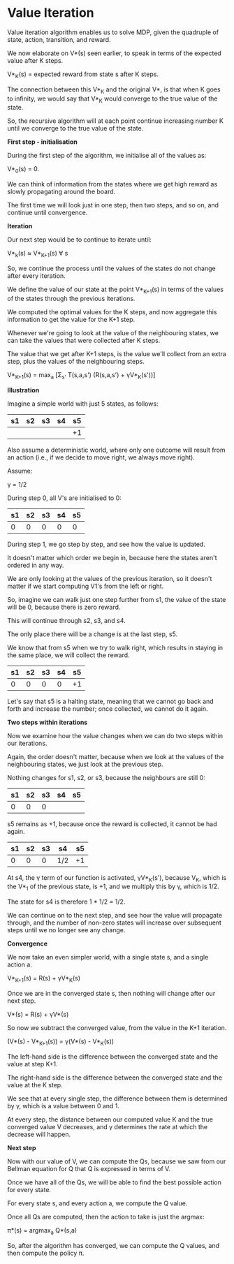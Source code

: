 # Value Iteration

Value iteration algorithm enables us to solve MDP, given the quadruple of state, action, transition, and reward.

We now elaborate on V\*(s) seen earlier, to speak in terms of the expected value after K steps.

V\*<sub>K</sub>(s) = expected reward from state s after K steps.

The connection between this V\*<sub>K</sub> and the original V\*, is that when K goes to infinity, we would say that V\*<sub>K</sub> would converge to the true value of the state.

So, the recursive algorithm will at each point continue increasing number K until we converge to the true value of the state.

**First step - initialisation**

During the first step of the algorithm, we initialise all of the values as:

V\*<sub>0</sub>(s) = 0.

We can think of information from the states where we get high reward as slowly propagating around the board.

The first time we will look just in one step, then two steps, and so on, and continue until convergence.

**Iteration**

Our next step would be to continue to iterate until:

V*<sub>k</sub>(s) ≈ V*<sub>K+1</sub>(s) ∀ s

So, we continue the process until the values of the states do not change after every iteration.

We define the value of our state at the point V\*<sub>K+1</sub>(s) in terms of the values of the states through the previous iterations.

We computed the optimal values for the K steps, and now aggregate this information to get the value for the K+1 step.

Whenever we're going to look at the value of the neighbouring states, we can take the values that were collected after K steps.

The value that we get after K+1 steps, is the value we'll collect from an extra step, plus the values of the neighbouring steps.

V\*<sub>K+1</sub>(s) = max<sub>a</sub> [Σ<sub>s'</sub> T(s,a,s') (R(s,a,s') + γV\*<sub>K</sub>(s'))]

**Illustration**

Imagine a simple world with just 5 states, as follows:

| s1  | s2  | s3  | s4  | s5  |
| --- | --- | --- | --- | --- |
|     |     |     |     | +1  |

Also assume a deterministic world, where only one outcome will result from an action (i.e., if we decide to move right, we always move right).

Assume:

γ = 1/2

During step 0, all V's are initialised to 0:

| s1  | s2  | s3  | s4  | s5  |
| --- | --- | --- | --- | --- |
| 0   | 0   | 0   | 0   | 0   |

During step 1, we go step by step, and see how the value is updated.

It doesn't matter which order we begin in, because here the states aren't ordered in any way.

We are only looking at the values of the previous iteration, so it doesn't matter if we start computing V1's from the left or right.

So, imagine we can walk just one step further from s1, the value of the state will be 0, because there is zero reward.

This will continue through s2, s3, and s4.

The only place there will be a change is at the last step, s5.

We know that from s5 when we try to walk right, which results in staying in the same place, we will collect the reward.

| s1  | s2  | s3  | s4  | s5  |
| --- | --- | --- | --- | --- |
| 0   | 0   | 0   | 0   | +1  |

Let's say that s5 is a halting state, meaning that we cannot go back and forth and increase the number; once collected, we cannot do it again.

**Two steps within iterations**

Now we examine how the value changes when we can do two steps within our iterations.

Again, the order doesn't matter, because when we look at the values of the neighbouring states, we just look at the previous step.

Nothing changes for s1, s2, or s3, because the neighbours are still 0:

| s1  | s2  | s3  | s4  | s5  |
| --- | --- | --- | --- | --- |
| 0   | 0   | 0   |     |     |

s5 remains as +1, because once the reward is collected, it cannot be had again.

| s1  | s2  | s3  | s4  | s5  |
| --- | --- | --- | --- | --- |
| 0   | 0   | 0   | 1/2 | +1  |

At s4, the γ term of our function is activated, γV\*<sub>K</sub>(s'), because V<sub>K</sub>, which is the V\*<sub>1</sub> of the previous state, is +1, and we multiply this by γ, which is 1/2.

The state for s4 is therefore 1 \* 1/2 = 1/2.

We can continue on to the next step, and see how the value will propagate through, and the number of non-zero states will increase over subsequent steps until we no longer see any change.

**Convergence**

We now take an even simpler world, with a single state s, and a single action a.

V\*<sub>K+1</sub>(s) = R(s) + γV\*<sub>K</sub>(s)

Once we are in the converged state s, then nothing will change after our next step.

V\*(s) = R(s) + γV\*(s)

So now we subtract the converged value, from the value in the K+1 iteration.

(V\*(s) - V\*<sub>K+1</sub>(s)) = γ(V\*(s) - V\*<sub>K</sub>(s))

The left-hand side is the difference between the converged state and the value at step K+1.

The right-hand side is the difference between the converged state and the value at the K step.

We see that at every single step, the difference between them is determined by γ, which is a value between 0 and 1.

At every step, the distance between our computed value K and the true converged value V decreases, and γ determines the rate at which the decrease will happen.

**Next step**

Now with our value of V, we can compute the Qs, because we saw from our Bellman equation for Q that Q is expressed in terms of V.

Once we have all of the Qs, we will be able to find the best possible action for every state.

For every state s, and every action a, we compute the Q value.

Once all Qs are computed, then the action to take is just the argmax:

π\*(s) = argmax<sub>a</sub> Q\*(s,a)

So, after the algorithm has converged, we can compute the Q values, and then compute the policy π.

